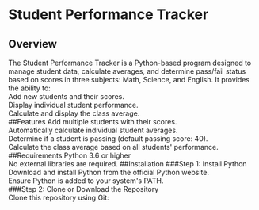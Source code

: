 # Student Performance Tracker
## Overview
The Student Performance Tracker is a Python-based program designed to manage student data, calculate averages, and determine pass/fail status based on scores in three subjects: Math, Science, and English. It provides the ability to:  
Add new students and their scores.  
Display individual student performance.  
Calculate and display the class average.  
##Features
Add multiple students with their scores.  
Automatically calculate individual student averages.  
Determine if a student is passing (default passing score: 40).  
Calculate the class average based on all students' performance.
##Requirements
Python 3.6 or higher  
No external libraries are required.
##Installation
###Step 1: Install Python  
Download and install Python from the official Python website.  
Ensure Python is added to your system's PATH.  
###Step 2: Clone or Download the Repository  
Clone this repository using Git:
